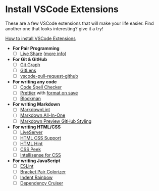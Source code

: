 # Install VSCode Extensions

These are a few VSCode extensions that will make your life easier. Find another one that looks interesting? give it a try!

[How to install VSCode Extensions](https://www.youtube.com/watch?v=PmdbndOoKq4)

-   **For Pair Programming**
    -   [ ] [Live Share](https://marketplace.visualstudio.com/items?itemName=MS-vsliveshare.vsliveshare) ([more info](https://visualstudio.microsoft.com/services/live-share/))
-   **For Git & GitHub**
    -   [ ] [Git Graph](https://marketplace.visualstudio.com/items?itemName=mhutchie.git-graph)
    -   [ ] [GitLens](https://marketplace.visualstudio.com/items?itemName=eamodio.gitlens)
    -   [ ] [vscode-pull-request-github](https://marketplace.visualstudio.com/items?itemName=GitHub.vscode-pull-request-github)
-   **For writing any code**
    -   [ ] [Code Spell Checker](https://marketplace.visualstudio.com/items?itemName=streetsidesoftware.code-spell-checker)
    -   [ ] [Prettier](https://marketplace.visualstudio.com/items?itemName=esbenp.prettier-vscode#overview) with [format on save](https://www.digitalocean.com/community/tutorials/how-to-format-code-with-prettier-in-visual-studio-code#step-2-%E2%80%94-formatting-code-on-save)
    -   [ ] [Blockman](https://marketplace.visualstudio.com/items?itemName=leodevbro.blockman)
-   **For writing Markdown**
    -   [ ] [MarkdownLint](https://marketplace.visualstudio.com/items?itemName=DavidAnson.vscode-markdownlint)
    -   [ ] [Markdown All-In-One](https://marketplace.visualstudio.com/items?itemName=yzhang.markdown-all-in-one)
    -   [ ] [Markdown Preview GitHub Styling](https://marketplace.visualstudio.com/items?itemName=bierner.markdown-preview-github-styles)
-   **For writing HTML/CSS**
    -   [ ] [LiveServer](https://marketplace.visualstudio.com/items?itemName=ritwickdey.LiveServer)
    -   [ ] [HTML CSS Support](https://marketplace.visualstudio.com/items?itemName=ecmel.vscode-html-css)
    -   [ ] [HTML Hint](https://marketplace.visualstudio.com/items?itemName=mkaufman.HTMLHint)
    -   [ ] [CSS Peek](https://marketplace.visualstudio.com/items?itemName=pranaygp.vscode-css-peek)
    -   [ ] [Intellisense for CSS](https://marketplace.visualstudio.com/items?itemName=Zignd.html-css-class-completion)
-   **For writing JavaScript**
    -   [ ] [ESLint](https://marketplace.visualstudio.com/items?itemName=dbaeumer.vscode-eslint)
    -   [ ] [Bracket Pair Colorizer](https://marketplace.visualstudio.com/items?itemName=CoenraadS.bracket-pair-colorizer)
    -   [ ] [Indent Rainbow](https://marketplace.visualstudio.com/items?itemName=oderwat.indent-rainbow)
    -   [ ] [Dependency Cruiser](https://marketplace.visualstudio.com/items?itemName=juanallo.vscode-dependency-cruiser)
